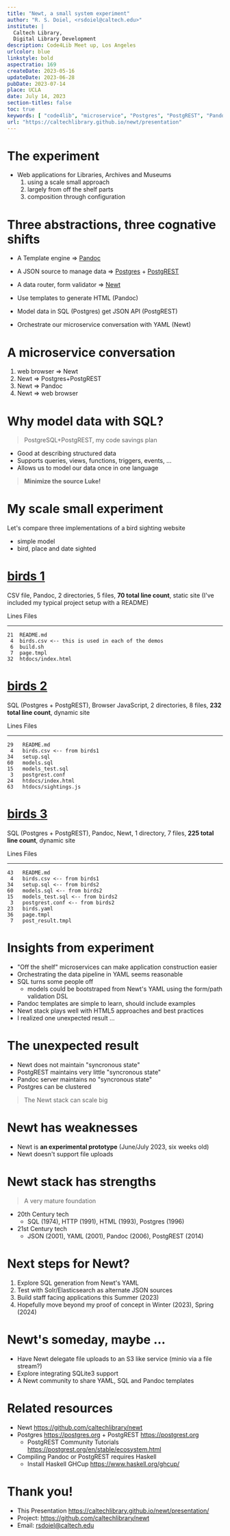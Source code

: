 ```yaml
---
title: "Newt, a small system experiment"
author: "R. S. Doiel, <rsdoiel@caltech.edu>"
institute: |
  Caltech Library,
  Digital Library Development
description: Code4Lib Meet up, Los Angeles
urlcolor: blue
linkstyle: bold
aspectratio: 169
createDate: 2023-05-16
updateDate: 2023-06-28
pubDate: 2023-07-14
place: UCLA
date: July 14, 2023
section-titles: false
toc: true
keywords: [ "code4lib", "microservice", "Postgres", "PostgREST", "Pandoc" ]
url: "https://caltechlibrary.github.io/newt/presentation"
---
```


# The experiment

- Web applications for Libraries, Archives and Museums
  1. using a scale small approach
  2. largely from off the shelf parts
  3. composition through configuration

# Three abstractions, three cognative shifts

- A Template engine => [Pandoc](https://pandoc.org)
- A JSON source to manage data => [Postgres](https://postgresql.org) + [PostgREST](https://postgrest.org)
- A data router, form validator => [Newt](https://github.com/caltechlibrary/newt/)

- Use templates to generate HTML (Pandoc)
- Model data in SQL (Postgres) get JSON API (PostgREST)
- Orchestrate our microservice conversation with YAML (Newt)

# A microservice conversation

1. web browser => Newt
2. Newt => Postgres+PostgREST
3. Newt => Pandoc
4. Newt => web browser

# Why model data with SQL?

> PostgreSQL+PostgREST, my code savings plan

- Good at describing structured data
- Supports queries, views, functions, triggers, events, ...
- Allows us to model our data once in one language

> **Minimize the source Luke!**

# My scale small experiment

Let's compare three implementations of a bird sighting website

- simple model
- bird, place and date sighted

# [birds 1](../demos/make-birds1.bash "this is a static website")

CSV file, Pandoc, 2 directories, 5 files, **70 total line count**, static site
(I've included my typical project setup with a README)

Lines   Files
------  ---------------
    21  README.md
     4  birds.csv <-- this is used in each of the demos
     6  build.sh
     7  page.tmpl
    32  htdocs/index.html

# [birds 2](../demos/make-birds2.bash "this website requires a machine")

SQL (Postgres + PostgREST), Browser JavaScript, 2 directories, 8 files, **232 total line count**, dynamic site

Lines    Files
------   --------------
    29   README.md
     4   birds.csv <-- from birds1
    34   setup.sql
    60   models.sql
    15   models_test.sql
     3   postgrest.conf
    24   htdocs/index.html
    63   htdocs/sightings.js

# [birds 3](../demos/make-birds3.bash "this website requires a machine")

SQL (Postgres + PostgREST), Pandoc, Newt, 1 directory, 7 files, **225 total line count**, dynamic site

Lines    Files
------   ---------------
    43   README.md
     4   birds.csv <-- from birds1
    34   setup.sql <-- from birds2
    60   models.sql <-- from birds2
    15   models_test.sql <-- from birds2
     3   postgrest.conf <-- from birds2
    23   birds.yaml
    36   page.tmpl
     7   post_result.tmpl
# Insights from experiment

- "Off the shelf" microservices can make application construction easier
- Orchestrating the data pipeline in YAML seems reasonable
- SQL turns some people off
  - models could be bootstraped from Newt's YAML using the form/path validation DSL
- Pandoc templates are simple to learn, should include examples
- Newt stack plays well with HTML5 approaches and best practices
- I realized one unexpected result ...

# The unexpected result

- Newt does not maintain "syncronous state"
- PostgREST maintains very little "syncronous state"
- Pandoc server maintains no "syncronous state"
- Postgres can be clustered

> The Newt stack can scale big

# Newt has weaknesses

- Newt is **an experimental prototype** (June/July 2023, six weeks old)
- Newt doesn't support file uploads

# Newt stack has strengths

> A very mature foundation

- 20th Century tech
  - SQL (1974), HTTP (1991), HTML (1993), Postgres (1996)
- 21st Century tech
  - JSON (2001), YAML (2001), Pandoc (2006), PostgREST (2014)

# Next steps for Newt?

1. Explore SQL generation from Newt's YAML
2. Test with Solr/Elasticsearch as alternate JSON sources
3. Build staff facing applications this Summer (2023)
4. Hopefully move beyond my proof of concept in Winter (2023), Spring (2024)

# Newt's someday, maybe ...

- Have Newt delegate file uploads to an S3 like service (minio via a file stream?)
- Explore integrating SQLite3 support
- A Newt community to share YAML, SQL and Pandoc templates

# Related resources

- Newt <https://github.com/caltechlibrary/newt>
- Postgres <https://postgres.org> + PostgREST <https://postgrest.org>
  - PostgREST Community Tutorials <https://postgrest.org/en/stable/ecosystem.html>
- Compiling Pandoc or PostgREST requires Haskell
  - Install Haskell GHCup <https://www.haskell.org/ghcup/>

# Thank you!

- This Presentation <https://caltechlibrary.github.io/newt/presentation/>
- Project: <https://github.com/caltechlibrary/newt>
- Email: rsdoiel@caltech.edu
